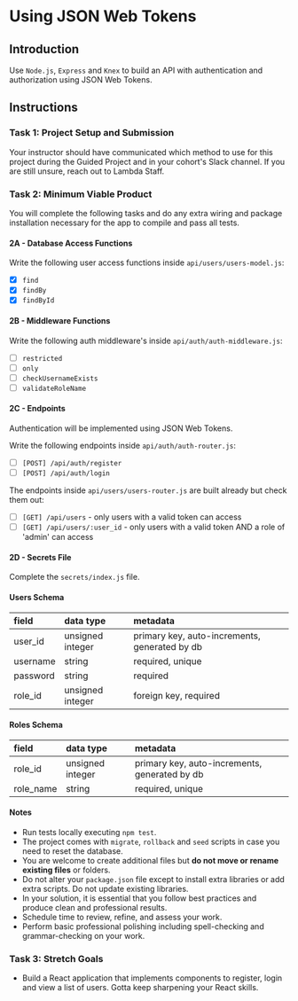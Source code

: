 # Using JSON Web Tokens

## Introduction

Use `Node.js`, `Express` and `Knex` to build an API with authentication and authorization using JSON Web Tokens.

## Instructions

### Task 1: Project Setup and Submission

Your instructor should have communicated which method to use for this project during the Guided Project and in your cohort's Slack channel. If you are still unsure, reach out to Lambda Staff.

### Task 2: Minimum Viable Product

You will complete the following tasks and do any extra wiring and package installation necessary for the app to compile and pass all tests.

#### 2A - Database Access Functions

Write the following user access functions inside `api/users/users-model.js`:

- [X] `find`
- [X] `findBy`
- [X] `findById`

#### 2B - Middleware Functions

Write the following auth middleware's inside `api/auth/auth-middleware.js`:

- [ ] `restricted`
- [ ] `only`
- [ ] `checkUsernameExists`
- [ ] `validateRoleName`

#### 2C - Endpoints

Authentication will be implemented using JSON Web Tokens.

Write the following endpoints inside `api/auth/auth-router.js`:

- [ ] `[POST] /api/auth/register`
- [ ] `[POST] /api/auth/login`

The endpoints inside `api/users/users-router.js` are built already but check them out:

- [ ] `[GET] /api/users` - only users with a valid token can access
- [ ] `[GET] /api/users/:user_id` - only users with a valid token AND a role of 'admin' can access

#### 2D - Secrets File

Complete the `secrets/index.js` file.

#### Users Schema

| field    | data type        | metadata                                      |
| :------- | :--------------- | :-------------------------------------------- |
| user_id  | unsigned integer | primary key, auto-increments, generated by db |
| username | string           | required, unique                              |
| password | string           | required                                      |
| role_id  | unsigned integer | foreign key, required                         |

#### Roles Schema

| field     | data type        | metadata                                      |
| :-------- | :--------------- | :-------------------------------------------- |
| role_id   | unsigned integer | primary key, auto-increments, generated by db |
| role_name | string           | required, unique                              |

#### Notes

- Run tests locally executing `npm test`.
- The project comes with `migrate`, `rollback` and `seed` scripts in case you need to reset the database.
- You are welcome to create additional files but **do not move or rename existing files** or folders.
- Do not alter your `package.json` file except to install extra libraries or add extra scripts. Do not update existing libraries.
- In your solution, it is essential that you follow best practices and produce clean and professional results.
- Schedule time to review, refine, and assess your work.
- Perform basic professional polishing including spell-checking and grammar-checking on your work.

### Task 3: Stretch Goals

- Build a React application that implements components to register, login and view a list of users. Gotta keep sharpening your React skills.
